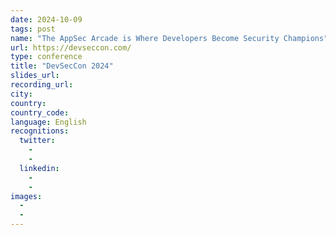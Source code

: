```yaml
---
date: 2024-10-09
tags: post
name: "The AppSec Arcade is Where Developers Become Security Champions"
url: https://devseccon.com/
type: conference
title: "DevSecCon 2024"
slides_url:
recording_url: 
city:
country:
country_code:
language: English
recognitions:
  twitter:
    - 
    - 
  linkedin:
    - 
    - 
images:
  - 
  - 
---
```

